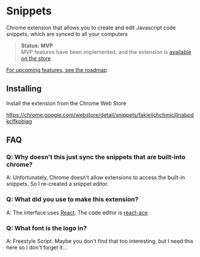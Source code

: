 # Snippets

Chrome extension that allows you to create and edit Javascript code snippets, which are synced to all your computers

> **Status: MVP**  
> MVP features have been implemented, and the extension is [available on the store](https://chrome.google.com/webstore/detail/snippets/fakjeijchchmicjllnabpdkclfkpbiag)

[For upcoming features, see the roadmap](roadmap.md)

## Installing

Install the extension from the Chrome Web Store

https://chrome.google.com/webstore/detail/snippets/fakjeijchchmicjllnabpdkclfkpbiag

## FAQ

### Q: Why doesn't this just sync the snippets that are built-into chrome?

A: Unfortunately, Chrome doesn't allow extensions to access the built-in snippets. So I re-created a snippet editor.

### Q: What did you use to make this extension?

A: The interface uses [React](https://facebook.github.io/react/). The code editor is [react-ace](https://github.com/securingsincity/react-ace)

### Q: What font is the logo in?

A: Freestyle Script. Maybe you don't find that too interesting, but I need this here so I don't forget it...
